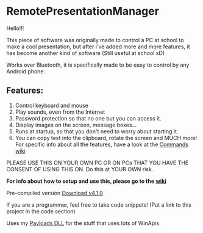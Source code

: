 # RemotePresentationManager
Hello!!!

This piece of software was originally made to control a PC at school to make a cool presentation, but after i've added more and more features, it has become another kind of software (Still useful at school xD)

Works over Bluetooth, it is specifically made to be easy to control by any Android phone.

## Features: 
1. Control keyboard and mouse
2. Play sounds, even from the Internet
3. Password protection so that no one but you can access it.
4. Display images on the screen, message boxes...
5. Runs at startup, so that you don't need to worry about starting it.
6. You can copy text into the clipboard, rotate the screen and MUCH more!
For specific info about all the features, have a look at the [Commands wiki](https://github.com/adryzz/RemotePresentationManager/wiki/Commands)

PLEASE USE THIS ON YOUR OWN PC OR ON PCs THAT YOU HAVE THE CONSENT OF USING THIS ON. Do this at YOUR OWN risk.

**For info about how to setup and use this, please go to the** [**wiki**](https://github.com/adryzz/RemotePresentationManager/wiki)

Pre-compiled version
[Download v4.1.0](https://github.com/adryzz/RemotePresentationManager/releases/latest)

If you are a programmer, feel free to take code snippets! (Put a link to this project in the code section)

Uses my [Payloads DLL](https://github.com/adryzz/Payloads) for the stuff that uses lots of WinApis
